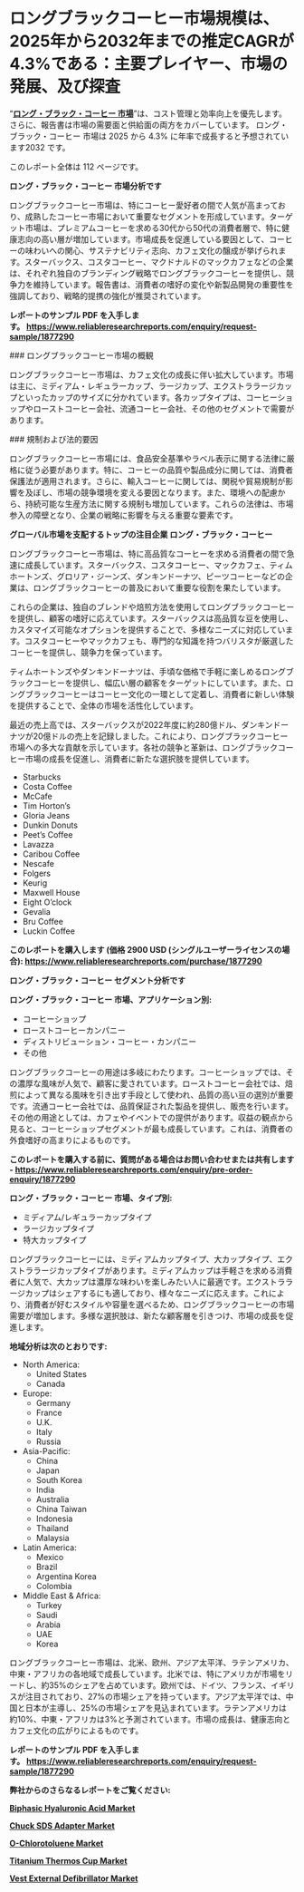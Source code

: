 <p><h1>ロングブラックコーヒー市場規模は、2025年から2032年までの推定CAGRが4.3%である：主要プレイヤー、市場の発展、及び探査</h1></p><p>&ldquo;<strong><a href="https://www.reliableresearchreports.com/long-black-coffee-r1877290?utm_campaign=107&utm_medium=9&utm_source=Github&utm_content=ia&utm_term=12032025&utm_id=long-black-coffee">ロング・ブラック・コーヒー 市場</a></strong>&rdquo;は、コスト管理と効率向上を優先します。 さらに、報告書は市場の需要面と供給面の両方をカバーしています。 ロング・ブラック・コーヒー 市場は 2025 から 4.3% に年率で成長すると予想されています2032 です。</p>
<p>このレポート全体は 112 ページです。</p>
<p><strong>ロング・ブラック・コーヒー 市場分析です</strong></p>
<p><p>ロングブラックコーヒー市場は、特にコーヒー愛好者の間で人気が高まっており、成熟したコーヒー市場において重要なセグメントを形成しています。ターゲット市場は、プレミアムコーヒーを求める30代から50代の消費者層で、特に健康志向の高い層が増加しています。市場成長を促進している要因として、コーヒーの味わいへの関心、サステナビリティ志向、カフェ文化の醸成が挙げられます。スターバックス、コスタコーヒー、マクドナルドのマックカフェなどの企業は、それぞれ独自のブランディング戦略でロングブラックコーヒーを提供し、競争力を維持しています。報告書は、消費者の嗜好の変化や新製品開発の重要性を強調しており、戦略的提携の強化が推奨されています。</p></p>
<p><strong>レポートのサンプル PDF を入手します。&nbsp;<a href="https://www.reliableresearchreports.com/enquiry/request-sample/1877290?utm_campaign=107&utm_medium=9&utm_source=Github&utm_content=ia&utm_term=12032025&utm_id=long-black-coffee">https://www.reliableresearchreports.com/enquiry/request-sample/1877290</a></strong></p>
<p><p>### ロングブラックコーヒー市場の概観</p><p>ロングブラックコーヒー市場は、カフェ文化の成長に伴い拡大しています。市場は主に、ミディアム・レギュラーカップ、ラージカップ、エクストララージカップといったカップのサイズに分かれています。各カップタイプは、コーヒーショップやローストコーヒー会社、流通コーヒー会社、その他のセグメントで需要があります。</p><p>### 規制および法的要因</p><p>ロングブラックコーヒー市場には、食品安全基準やラベル表示に関する法律に厳格に従う必要があります。特に、コーヒーの品質や製品成分に関しては、消費者保護法が適用されます。さらに、輸入コーヒーに関しては、関税や貿易規制が影響を及ぼし、市場の競争環境を変える要因となります。また、環境への配慮から、持続可能な生産方法に関する規制も増加しています。これらの法律は、市場参入の障壁となり、企業の戦略に影響を与える重要な要素です。</p></p>
<p><strong>グローバル市場を支配するトップの注目企業 ロング・ブラック・コーヒー</strong></p>
<p><p>ロングブラックコーヒー市場は、特に高品質なコーヒーを求める消費者の間で急速に成長しています。スターバックス、コスタコーヒー、マックカフェ、ティムホートンズ、グロリア・ジーンズ、ダンキンドーナツ、ピーツコーヒーなどの企業は、ロングブラックコーヒーの普及において重要な役割を果たしています。</p><p>これらの企業は、独自のブレンドや焙煎方法を使用してロングブラックコーヒーを提供し、顧客の嗜好に応えています。スターバックスは高品質な豆を使用し、カスタマイズ可能なオプションを提供することで、多様なニーズに対応しています。コスタコーヒーやマックカフェも、専門的な知識を持つバリスタが厳選したコーヒーを提供し、競争力を保っています。</p><p>ティムホートンズやダンキンドーナツは、手頃な価格で手軽に楽しめるロングブラックコーヒーを提供し、幅広い層の顧客をターゲットにしています。また、ロングブラックコーヒーはコーヒー文化の一環として定着し、消費者に新しい体験を提供することで、全体の市場を活性化しています。</p><p>最近の売上高では、スターバックスが2022年度に約280億ドル、ダンキンドーナツが20億ドルの売上を記録しました。これにより、ロングブラックコーヒー市場への多大な貢献を示しています。各社の競争と革新は、ロングブラックコーヒー市場の成長を促進し、消費者に新たな選択肢を提供しています。</p></p>
<p><ul><li>Starbucks</li><li>Costa Coffee</li><li>McCafe</li><li>Tim Horton’s</li><li>Gloria Jeans</li><li>Dunkin Donuts</li><li>Peet’s Coffee</li><li>Lavazza</li><li>Caribou Coffee</li><li>Nescafe</li><li>Folgers</li><li>Keurig</li><li>Maxwell House</li><li>Eight O’clock</li><li>Gevalia</li><li>Bru Coffee</li><li>Luckin Coffee</li></ul></p>
<p><strong>このレポートを購入します (価格 2900 USD (シングルユーザーライセンスの場合):&nbsp;<a href="https://www.reliableresearchreports.com/purchase/1877290?utm_campaign=107&utm_medium=9&utm_source=Github&utm_content=ia&utm_term=12032025&utm_id=long-black-coffee">https://www.reliableresearchreports.com/purchase/1877290</a></strong></p>
<p><strong>ロング・ブラック・コーヒー セグメント分析です</strong></p>
<p><strong>ロング・ブラック・コーヒー 市場、アプリケーション別:</strong></p>
<p><ul><li>コーヒーショップ</li><li>ローストコーヒーカンパニー</li><li>ディストリビューション・コーヒー・カンパニー</li><li>その他</li></ul></p>
<p><p>ロングブラックコーヒーの用途は多岐にわたります。コーヒーショップでは、その濃厚な風味が人気で、顧客に愛されています。ローストコーヒー会社では、焙煎によって異なる風味を引き出す手段として使われ、品質の高い豆の選別が重要です。流通コーヒー会社では、品質保証された製品を提供し、販売を行います。その他の用途としては、カフェやイベントでの提供があります。収益の観点から見ると、コーヒーショップセグメントが最も成長しています。これは、消費者の外食嗜好の高まりによるものです。</p></p>
<p><strong>このレポートを購入する前に、質問がある場合はお問い合わせまたは共有します - <a href="https://www.reliableresearchreports.com/enquiry/pre-order-enquiry/1877290?utm_campaign=107&utm_medium=9&utm_source=Github&utm_content=ia&utm_term=12032025&utm_id=long-black-coffee">https://www.reliableresearchreports.com/enquiry/pre-order-enquiry/1877290</a></strong></p>
<p><strong>ロング・ブラック・コーヒー 市場、タイプ別:</strong></p>
<p><ul><li>ミディアム/レギュラーカップタイプ</li><li>ラージカップタイプ</li><li>特大カップタイプ</li></ul></p>
<p><p>ロングブラックコーヒーには、ミディアムカップタイプ、大カップタイプ、エクストララージカップタイプがあります。ミディアムカップは手軽さを求める消費者に人気で、大カップは濃厚な味わいを楽しみたい人に最適です。エクストララージカップはシェアするにも適しており、様々なニーズに応えます。これにより、消費者が好むスタイルや容量を選べるため、ロングブラックコーヒーの市場需要が増加します。多様な選択肢は、新たな顧客層を引きつけ、市場の成長を促進します。</p></p>
<p><strong>地域分析は次のとおりです:</strong></p>
<p><ul>
    <li>
        North America:
        <ul>
            <li>United States</li>
            <li>Canada</li>
        </ul>
    </li>
    <li>
        Europe:
        <ul>
            <li>Germany</li>
            <li>France</li>
            <li>U.K.</li>
            <li>Italy</li>
            <li>Russia</li>
        </ul>
    </li>
    <li>
        Asia-Pacific:
        <ul>
            <li>China</li>
            <li>Japan</li>
            <li>South Korea</li>
            <li>India</li>
            <li>Australia</li>
            <li>China Taiwan</li>
            <li>Indonesia</li>
            <li>Thailand</li>
            <li>Malaysia</li>
        </ul>
    </li>
    <li>
        Latin America:
        <ul>
            <li>Mexico</li>
            <li>Brazil</li>
            <li>Argentina Korea</li>
            <li>Colombia</li>
        </ul>
    </li>
    <li>
        Middle East & Africa:
        <ul>
            <li>Turkey</li>
            <li>Saudi</li>
            <li>Arabia</li>
            <li>UAE</li>
            <li>Korea</li>
        </ul>
    </li>
    </ul></p>
<p><p>ロングブラックコーヒー市場は、北米、欧州、アジア太平洋、ラテンアメリカ、中東・アフリカの各地域で成長しています。北米では、特にアメリカが市場をリードし、約35%のシェアを占めています。欧州では、ドイツ、フランス、イギリスが注目されており、27%の市場シェアを持っています。アジア太平洋では、中国と日本が主導し、25%の市場シェアを見込まれています。ラテンアメリカは約10%、中東・アフリカは3%と予測されています。市場の成長は、健康志向とカフェ文化の広がりによるものです。</p></p>
<p><strong>レポートのサンプル PDF を入手します。&nbsp;<a href="https://www.reliableresearchreports.com/enquiry/request-sample/1877290?utm_campaign=107&utm_medium=9&utm_source=Github&utm_content=ia&utm_term=12032025&utm_id=long-black-coffee">https://www.reliableresearchreports.com/enquiry/request-sample/1877290</a></strong></p>
<p><strong></strong></p>
<p><strong></strong></p>
<p><strong></strong></p>
<p><strong></strong></p>
<p><strong>弊社からのさらなるレポートをご覧ください:</strong></p>
<p><strong><p><a href="https://github.com/enieyfabius/Market-Research-Report-List-1/blob/main/biphasic-hyaluronic-acid-market.md?utm_campaign=107&utm_medium=9&utm_source=Github&utm_content=ia&utm_term=12032025&utm_id=long-black-coffee">Biphasic Hyaluronic Acid Market</a></p><p><a href="https://github.com/lontohhikma/Market-Research-Report-List-1/blob/main/chuck-sds-adapter-market.md?utm_campaign=107&utm_medium=9&utm_source=Github&utm_content=ia&utm_term=12032025&utm_id=long-black-coffee">Chuck SDS Adapter Market</a></p><p><a href="https://github.com/castoriffic/Market-Research-Report-List-6/blob/main/o-chlorotoluene-market.md?utm_campaign=107&utm_medium=9&utm_source=Github&utm_content=ia&utm_term=12032025&utm_id=long-black-coffee">O-Chlorotoluene Market</a></p><p><a href="https://github.com/payareganiou/Market-Research-Report-List-1/blob/main/titanium-thermos-cup-market.md?utm_campaign=107&utm_medium=9&utm_source=Github&utm_content=ia&utm_term=12032025&utm_id=long-black-coffee">Titanium Thermos Cup Market</a></p><p><a href="https://github.com/steegeneat/Market-Research-Report-List-1/blob/main/vest-external-defibrillator-market.md?utm_campaign=107&utm_medium=9&utm_source=Github&utm_content=ia&utm_term=12032025&utm_id=long-black-coffee">Vest External Defibrillator Market</a></p></strong></p>